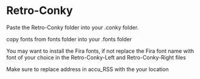 # Retro-Conky
Paste the Retro-Conky folder into your .conky folder.

copy fonts from fonts folder into your .fonts folder

You may want to install the Fira fonts, if not replace the Fira font name with font of your choice in the Retro-Conky-Left and Retro-Conky-Right files

Make sure to replace address in accu_RSS with the your location

